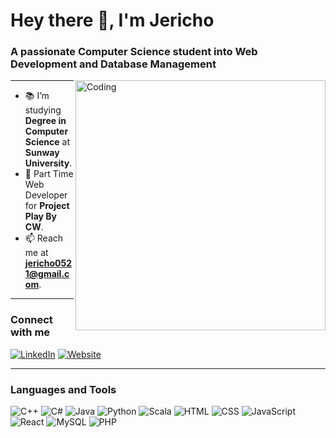 # Hey there 👋, I'm Jericho

### A passionate Computer Science student into Web Development and Database Management

<img align="right" alt="Coding" width="400" src="https://i.pinimg.com/564x/6a/fc/5c/6afc5c43a5050054d7482202e3b75239.jpg">

---

- 📚 I’m studying **Degree in Computer Science** at **Sunway University**.
- 🌱 Part Time Web Developer for **Project Play By CW**.
- 📫 Reach me at **jericho0521@gmail.com**.

---

### Connect with me

[![LinkedIn](https://img.shields.io/badge/LinkedIn-0077B5?style=for-the-badge&logo=linkedin&logoColor=white)](https://www.linkedin.com/in/jericho-foong-hon-lam-1a7a59269/)
[![Website](https://img.shields.io/badge/Website-FF7139?style=for-the-badge&logo=google-chrome&logoColor=white)](https://jerichofoong.com)

---

### Languages and Tools

![C++](https://img.shields.io/badge/C++-00599C?style=for-the-badge&logo=c%2B%2B&logoColor=white)
![C#](https://img.shields.io/badge/C%23-239120?style=for-the-badge&logo=c-sharp&logoColor=white)
![Java](https://img.shields.io/badge/Java-ED8B00?style=for-the-badge&logo=openjdk&logoColor=white)
![Python](https://img.shields.io/badge/Python-3776AB?style=for-the-badge&logo=python&logoColor=white)
![Scala](https://img.shields.io/badge/Scala-DC322F?style=for-the-badge&logo=scala&logoColor=white)
![HTML](https://img.shields.io/badge/HTML-E34F26?style=for-the-badge&logo=html5&logoColor=white)
![CSS](https://img.shields.io/badge/CSS-1572B6?style=for-the-badge&logo=css3&logoColor=white)
![JavaScript](https://img.shields.io/badge/JavaScript-F7DF1E?style=for-the-badge&logo=javascript&logoColor=black)
![React](https://img.shields.io/badge/React-61DAFB?style=for-the-badge&logo=react&logoColor=black)
![MySQL](https://img.shields.io/badge/MySQL-4479A1?style=for-the-badge&logo=mysql&logoColor=white)
![PHP](https://img.shields.io/badge/PHP-777BB4?style=for-the-badge&logo=php&logoColor=white)
